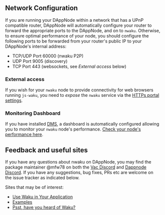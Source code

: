 ## Network Configuration

If you are running your DAppNode within a network that has a UPnP compatible router, DAppNode will automatically configure your router to forward the appropriate ports to the DAppNode, and on to `nwaku`. Otherwise, to ensure optimal performance of your node, you should configure the following ports to be forwarded from your router's public IP to your DAppNode's internal address:

* TCP/UDP Port 60000 (nwaku P2P)
* UDP Port 9005 (discovery)
* TCP Port 443 (websockets, see *External access* below)

### External access

If you wish for your `nwaku` node to provide connectivity for web browsers running `js-waku`, you need to _expose_ the `nwaku` service via the [HTTPs portal settings](http://my.dappnode/#/system/network).

### Monitoring Dashboard

If you have installed [DMS](http://my.dappnode/#/installer/dms.dnp.dappnode.eth), a dashboard is automatically configured allowing you to monitor your `nwaku` node's performance. [Check your node's performance here](http://dms.dappnode/d/nwaku-public-Vcx3GJ2Vk/nwaku-single-node-dashboard?orgId=1&refresh=30s).

## Feedback and useful sites

If you have any questions about nwaku on DAppNode, you may find the package maintainer @mfw78 on both the [Vac Discord](https://discord.gg/j5pGbn7MHZ) and [Dappnode Discord](https://discord.gg/N6q4MVQFGg). If you have any suggestions, bug fixes, PRs etc are welcome on the issue tracker as indicated below.

Sites that may be of interest:

* [Use Waku in Your Application](https://waku.org/platform)
* [Examples](https://examples.waku.org)
* [Psst, have you heard of Waku?](https://mirror.xyz/mfw78.eth/oEcvxycn1V5i1CUPiUdHcXTIZRgYunHHd-gz2LhySNE)